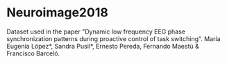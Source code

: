 # Neuroimage2018
Dataset used in the paper "Dynamic low frequency EEG phase synchronization patterns during proactive control of task switching". María Eugenia López*, Sandra Pusil*, Ernesto Pereda, Fernando Maestú & Francisco Barceló.
